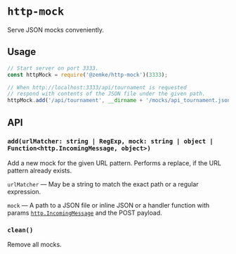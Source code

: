 # `http-mock`

Serve JSON mocks conveniently.

## Usage

```js
// Start server on port 3333.
const httpMock = require('@zemke/http-mock')(3333);

// When http://localhost:3333/api/tournament is requested
// respond with contents of the JSON file under the given path.
httpMock.add('/api/tournament', __dirname + '/mocks/api_tournament.json');
```

## API

### `add(urlMatcher: string | RegExp, mock: string | object | Function<http.IncomingMessage, object>)`

Add a new mock for the given URL pattern. Performs a replace, if the URL pattern already exists.

`urlMatcher` — May be a string to match the exact path or a regular expression.

`mock` — A path to a JSON file or inline JSON or a handler function with params [`http.IncomingMessage`](https://nodejs.org/api/http.html#http_class_http_incomingmessage) and the POST payload.

### `clean()`

Remove all mocks.
